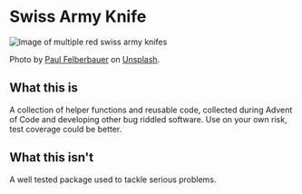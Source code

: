 # Swiss Army Knife

![Image of multiple red swiss army knifes]('./../assets/paul-felberbauer-tM16SjCYy84-unsplash.jpg')

Photo by [Paul Felberbauer](https://unsplash.com/@servuspaul?utm_source=unsplash&utm_medium=referral&utm_content=creditCopyText) on [Unsplash](https://unsplash.com/photos/tM16SjCYy84?utm_source=unsplash&utm_medium=referral&utm_content=creditCopyText).
  
## What this is

A collection of helper functions and reusable code, collected during Advent of Code and developing other bug riddled software.
Use on your own risk, test coverage could be better.

## What this isn't

A well tested package used to tackle serious problems. 
